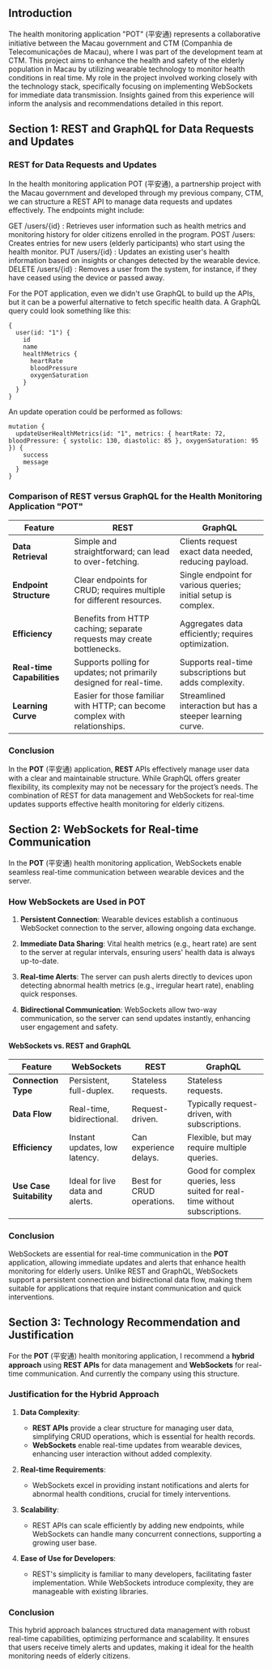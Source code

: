## Introduction
The health monitoring application "POT" (平安通) represents a collaborative initiative between the Macau government and CTM (Companhia de Telecomunicações de Macau), where I was part of the development team at CTM. This project aims to enhance the health and safety of the elderly population in Macau by utilizing wearable technology to monitor health conditions in real time. My role in the project involved working closely with the technology stack, specifically focusing on implementing WebSockets for immediate data transmission. Insights gained from this experience will inform the analysis and recommendations detailed in this report.

## Section 1: REST and GraphQL for Data Requests and Updates
### REST for Data Requests and Updates
In the health monitoring application POT (平安通), a partnership project with the Macau government and developed through my previous company, CTM, we can structure a REST API to manage data requests and updates effectively. The endpoints might include:

GET /users/{id} : Retrieves user information such as health metrics and monitoring history for older citizens enrolled in the program.
POST /users: Creates entries for new users (elderly participants) who start using the health monitor.
PUT /users/{id} : Updates an existing user's health information based on insights or changes detected by the wearable device.
DELETE /users/{id} : Removes a user from the system, for instance, if they have ceased using the device or passed away.

For the POT application, even we didn't use GraphQL to build up the APIs, but it can be a powerful alternative to fetch specific health data. A GraphQL query could look something like this:
```
{
  user(id: "1") {
    id
    name
    healthMetrics {
      heartRate
      bloodPressure
      oxygenSaturation
    }
  }
}
```

An update operation could be performed as follows:
```
mutation {
  updateUserHealthMetrics(id: "1", metrics: { heartRate: 72, bloodPressure: { systolic: 130, diastolic: 85 }, oxygenSaturation: 95 }) {
    success
    message
  }
}
```

### Comparison of REST versus GraphQL for the Health Monitoring Application "POT"

| Feature                | REST                                      | GraphQL                                   |
|------------------------|-------------------------------------------|-------------------------------------------|
| **Data Retrieval**     | Simple and straightforward; can lead to over-fetching. | Clients request exact data needed, reducing payload. |
| **Endpoint Structure** | Clear endpoints for CRUD; requires multiple for different resources. | Single endpoint for various queries; initial setup is complex. |
| **Efficiency**         | Benefits from HTTP caching; separate requests may create bottlenecks. | Aggregates data efficiently; requires optimization. |
| **Real-time Capabilities** | Supports polling for updates; not primarily designed for real-time. | Supports real-time subscriptions but adds complexity. |
| **Learning Curve**     | Easier for those familiar with HTTP; can become complex with relationships. | Streamlined interaction but has a steeper learning curve. |

### Conclusion

In the **POT** (平安通) application, **REST** APIs effectively manage user data with a clear and maintainable structure. While GraphQL offers greater flexibility, its complexity may not be necessary for the project’s needs. The combination of REST for data management and WebSockets for real-time updates supports effective health monitoring for elderly citizens.

## Section 2: WebSockets for Real-time Communication

In the **POT** (平安通) health monitoring application, WebSockets enable seamless real-time communication between wearable devices and the server. 

### How WebSockets are Used in POT

1. **Persistent Connection**: Wearable devices establish a continuous WebSocket connection to the server, allowing ongoing data exchange.

2. **Immediate Data Sharing**: Vital health metrics (e.g., heart rate) are sent to the server at regular intervals, ensuring users' health data is always up-to-date.

3. **Real-time Alerts**: The server can push alerts directly to devices upon detecting abnormal health metrics (e.g., irregular heart rate), enabling quick responses.

4. **Bidirectional Communication**: WebSockets allow two-way communication, so the server can send updates instantly, enhancing user engagement and safety.

#### WebSockets vs. REST and GraphQL

| Feature                    | WebSockets                  | REST                  | GraphQL               |
|----------------------------|-----------------------------|-----------------------|-----------------------|
| **Connection Type**        | Persistent, full-duplex.    | Stateless requests.    | Stateless requests.    |
| **Data Flow**              | Real-time, bidirectional.   | Request-driven.        | Typically request-driven, with subscriptions. |
| **Efficiency**             | Instant updates, low latency. | Can experience delays. | Flexible, but may require multiple queries. |
| **Use Case Suitability**   | Ideal for live data and alerts. | Best for CRUD operations. | Good for complex queries, less suited for real-time without subscriptions. |

### Conclusion

WebSockets are essential for real-time communication in the **POT** application, allowing immediate updates and alerts that enhance health monitoring for elderly users. Unlike REST and GraphQL, WebSockets support a persistent connection and bidirectional data flow, making them suitable for applications that require instant communication and quick interventions.


## Section 3: Technology Recommendation and Justification

For the **POT** (平安通) health monitoring application, I recommend a **hybrid approach** using **REST APIs** for data management and **WebSockets** for real-time communication. And currently the company using this structure.

### Justification for the Hybrid Approach

1. **Data Complexity**:
   - **REST APIs** provide a clear structure for managing user data, simplifying CRUD operations, which is essential for health records.
   - **WebSockets** enable real-time updates from wearable devices, enhancing user interaction without added complexity.

2. **Real-time Requirements**:
   - WebSockets excel in providing instant notifications and alerts for abnormal health conditions, crucial for timely interventions.

3. **Scalability**:
   - REST APIs can scale efficiently by adding new endpoints, while WebSockets can handle many concurrent connections, supporting a growing user base.

4. **Ease of Use for Developers**:
   - REST's simplicity is familiar to many developers, facilitating faster implementation. While WebSockets introduce complexity, they are manageable with existing libraries.

### Conclusion

This hybrid approach balances structured data management with robust real-time capabilities, optimizing performance and scalability. It ensures that users receive timely alerts and updates, making it ideal for the health monitoring needs of elderly citizens. 